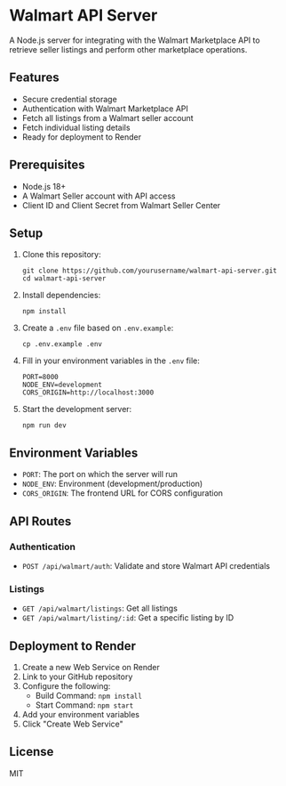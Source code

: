 # Walmart API Server

A Node.js server for integrating with the Walmart Marketplace API to retrieve seller listings and perform other marketplace operations.

## Features

- Secure credential storage
- Authentication with Walmart Marketplace API
- Fetch all listings from a Walmart seller account
- Fetch individual listing details
- Ready for deployment to Render

## Prerequisites

- Node.js 18+
- A Walmart Seller account with API access
- Client ID and Client Secret from Walmart Seller Center

## Setup

1. Clone this repository:
   ```
   git clone https://github.com/yourusername/walmart-api-server.git
   cd walmart-api-server
   ```

2. Install dependencies:
   ```
   npm install
   ```

3. Create a `.env` file based on `.env.example`:
   ```
   cp .env.example .env
   ```

4. Fill in your environment variables in the `.env` file:
   ```
   PORT=8000
   NODE_ENV=development
   CORS_ORIGIN=http://localhost:3000
   ```

5. Start the development server:
   ```
   npm run dev
   ```

## Environment Variables

- `PORT`: The port on which the server will run
- `NODE_ENV`: Environment (development/production)
- `CORS_ORIGIN`: The frontend URL for CORS configuration

## API Routes

### Authentication
- `POST /api/walmart/auth`: Validate and store Walmart API credentials

### Listings
- `GET /api/walmart/listings`: Get all listings
- `GET /api/walmart/listing/:id`: Get a specific listing by ID

## Deployment to Render

1. Create a new Web Service on Render
2. Link to your GitHub repository
3. Configure the following:
   - Build Command: `npm install`
   - Start Command: `npm start`
4. Add your environment variables
5. Click "Create Web Service"

## License

MIT
